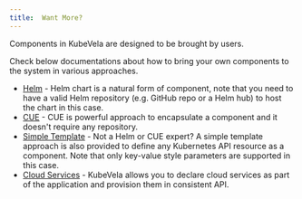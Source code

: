 ```yaml
---
title:  Want More?
---
```


Components in KubeVela are designed to be brought by users.

Check below documentations about how to bring your own components to the system in various approaches.

- [Helm](../../administrator/helm/component) - Helm chart is a natural form of component, note that you need to have a valid Helm repository (e.g. GitHub repo or a Helm hub) to host the chart in this case.
- [CUE](../../administrator/cue/component) - CUE is powerful approach to encapsulate a component and it doesn't require any repository.
- [Simple Template](../../administrator/kube/component) - Not a Helm or CUE expert? A simple template approach is also provided to define any Kubernetes API resource as a component. Note that only key-value style parameters are supported in this case.
- [Cloud Services](../../administrator/cloud-services) - KubeVela allows you to declare cloud services as part of the application and provision them in consistent API.
